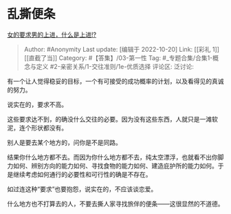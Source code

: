 # 乱撕便条
[女的要求男的上进，什么是上进!?](https://www.zhihu.com/question/552016521/answer/2722350617)

> Author: #Anonymity
> Last update: [编辑于 2022-10-20]
> Link: [[彩礼 1]] [[直截了当]]
> Category: #【答集】/03-第一性
> Tag: #_专题合集/合集1-概念与定义 #2-亲密关系/1-交往准则/1e-优质选择
> 评论区:
> 泛讨论:

有一个让人觉得稳妥的目标，一个有可接受的成功概率的计划，以及看得见的真诚的努力。

说实在的，要求不高。

这些要求达不到，的确没什么交往的必要。因为没有这些东西，人就只是一滩软泥，连个形状都没有。

别人是要去某个地方的，问你是不是同路。

结果你什么地方都不去。而因为你什么地方都不去，纯太空漂浮，也就看不出你脚力如何、辨别方向的能力如何、寻找食物的能力如何、建造庇护所的能力如何。于是继续考虑如何通行的必要性和可行性的确是不存在。

如过连这种“要求”也要抱怨，说实在的，不应该谈恋爱。

什么地方也不打算去的人，不要去撕人家寻找旅伴的便条——这很显然的不道德。
